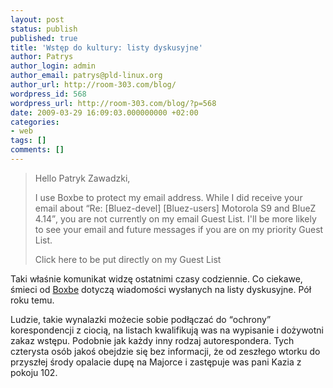 ```yaml
---
layout: post
status: publish
published: true
title: 'Wstęp do kultury: listy dyskusyjne'
author: Patrys
author_login: admin
author_email: patrys@pld-linux.org
author_url: http://room-303.com/blog/
wordpress_id: 568
wordpress_url: http://room-303.com/blog/?p=568
date: 2009-03-29 16:09:03.000000000 +02:00
categories:
- web
tags: []
comments: []
---
```

<blockquote><p>Hello Patryk Zawadzki,</p>
<p>I use Boxbe to protect my email address. While I did receive your email about <q>Re: [Bluez-devel] [Bluez-users] Motorola S9 and BlueZ 4.14</q>, you are not currently on my email Guest List. I'll be more likely to see your email and future messages if you are on my priority Guest List.</p>
<p>Click here to be put directly on my Guest List</p></blockquote>

<p>Taki właśnie komunikat widzę ostatnimi czasy codziennie. Co ciekawe, śmieci od <a href="http://www.boxbe.com/" rel="nofollow">Boxbe</a> dotyczą wiadomości wysłanych na listy dyskusyjne. Pół roku temu.</p>

<p>Ludzie, takie wynalazki możecie sobie podłączać do <q>ochrony</q> korespondencji z ciocią, na listach kwalifikują was na wypisanie i dożywotni zakaz wstępu. Podobnie jak każdy inny rodzaj autorespondera. Tych czterysta osób jakoś obejdzie się bez informacji, że od zeszłego wtorku do przyszłej środy opalacie dupę na Majorce i zastępuje was pani Kazia z pokoju 102.</p>
